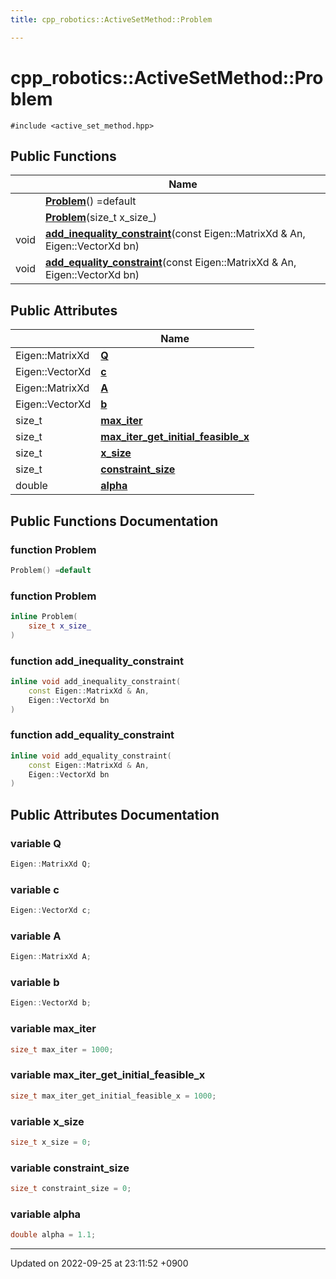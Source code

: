 ```yaml
---
title: cpp_robotics::ActiveSetMethod::Problem

---
```


# cpp_robotics::ActiveSetMethod::Problem






`#include <active_set_method.hpp>`

## Public Functions

|                | Name           |
| -------------- | -------------- |
| | **[Problem](/cpp_robotics_core/doxybook/Classes/structcpp__robotics_1_1ActiveSetMethod_1_1Problem/#function-problem)**() =default |
| | **[Problem](/cpp_robotics_core/doxybook/Classes/structcpp__robotics_1_1ActiveSetMethod_1_1Problem/#function-problem)**(size_t x_size_) |
| void | **[add_inequality_constraint](/cpp_robotics_core/doxybook/Classes/structcpp__robotics_1_1ActiveSetMethod_1_1Problem/#function-add-inequality-constraint)**(const Eigen::MatrixXd & An, Eigen::VectorXd bn) |
| void | **[add_equality_constraint](/cpp_robotics_core/doxybook/Classes/structcpp__robotics_1_1ActiveSetMethod_1_1Problem/#function-add-equality-constraint)**(const Eigen::MatrixXd & An, Eigen::VectorXd bn) |

## Public Attributes

|                | Name           |
| -------------- | -------------- |
| Eigen::MatrixXd | **[Q](/cpp_robotics_core/doxybook/Classes/structcpp__robotics_1_1ActiveSetMethod_1_1Problem/#variable-q)**  |
| Eigen::VectorXd | **[c](/cpp_robotics_core/doxybook/Classes/structcpp__robotics_1_1ActiveSetMethod_1_1Problem/#variable-c)**  |
| Eigen::MatrixXd | **[A](/cpp_robotics_core/doxybook/Classes/structcpp__robotics_1_1ActiveSetMethod_1_1Problem/#variable-a)**  |
| Eigen::VectorXd | **[b](/cpp_robotics_core/doxybook/Classes/structcpp__robotics_1_1ActiveSetMethod_1_1Problem/#variable-b)**  |
| size_t | **[max_iter](/cpp_robotics_core/doxybook/Classes/structcpp__robotics_1_1ActiveSetMethod_1_1Problem/#variable-max-iter)**  |
| size_t | **[max_iter_get_initial_feasible_x](/cpp_robotics_core/doxybook/Classes/structcpp__robotics_1_1ActiveSetMethod_1_1Problem/#variable-max-iter-get-initial-feasible-x)**  |
| size_t | **[x_size](/cpp_robotics_core/doxybook/Classes/structcpp__robotics_1_1ActiveSetMethod_1_1Problem/#variable-x-size)**  |
| size_t | **[constraint_size](/cpp_robotics_core/doxybook/Classes/structcpp__robotics_1_1ActiveSetMethod_1_1Problem/#variable-constraint-size)**  |
| double | **[alpha](/cpp_robotics_core/doxybook/Classes/structcpp__robotics_1_1ActiveSetMethod_1_1Problem/#variable-alpha)**  |

## Public Functions Documentation

### function Problem

```cpp
Problem() =default
```


### function Problem

```cpp
inline Problem(
    size_t x_size_
)
```


### function add_inequality_constraint

```cpp
inline void add_inequality_constraint(
    const Eigen::MatrixXd & An,
    Eigen::VectorXd bn
)
```


### function add_equality_constraint

```cpp
inline void add_equality_constraint(
    const Eigen::MatrixXd & An,
    Eigen::VectorXd bn
)
```


## Public Attributes Documentation

### variable Q

```cpp
Eigen::MatrixXd Q;
```


### variable c

```cpp
Eigen::VectorXd c;
```


### variable A

```cpp
Eigen::MatrixXd A;
```


### variable b

```cpp
Eigen::VectorXd b;
```


### variable max_iter

```cpp
size_t max_iter = 1000;
```


### variable max_iter_get_initial_feasible_x

```cpp
size_t max_iter_get_initial_feasible_x = 1000;
```


### variable x_size

```cpp
size_t x_size = 0;
```


### variable constraint_size

```cpp
size_t constraint_size = 0;
```


### variable alpha

```cpp
double alpha = 1.1;
```


-------------------------------

Updated on 2022-09-25 at 23:11:52 +0900